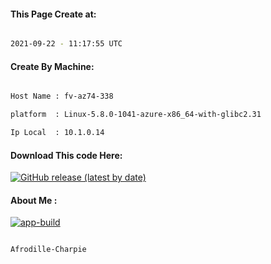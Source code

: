 
   
#### This Page Create at:

```bash

2021-09-22 - 11:17:55 UTC

```

#### Create By Machine:

```bash

Host Name : fv-az74-338

platform  : Linux-5.8.0-1041-azure-x86_64-with-glibc2.31

Ip Local  : 10.1.0.14

```
#### Download This code Here:

[![GitHub release (latest by date)](https://img.shields.io/github/v/release/Afrodille-Charpie/App-Build-1?style=for-the-badge&label=Download)](https://github.com/Afrodille-Charpie/App-Build-1/releases) 

</p> 

#### About Me :

[![app-build](https://github.com/Afrodille-Charpie/App-Build-1/actions/workflows/app-build.yml/badge.svg)](https://github.com/Afrodille-Charpie/App-Build-1/actions/workflows/app-build.yml)

```bash

Afrodille-Charpie

```

